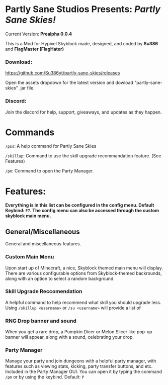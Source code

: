 # **Partly Sane Studios Presents:** *Partly Sane Skies!*
Current Version: **Prealpha 0.0.4**
<br>

This is a Mod for Hypixel Skyblock made, designed, and coded by **Su386** and **FlagMaster (FlagHater)**
<br>
### Download:
https://github.com/Su386yt/partly-sane-skies/releases

Open the assets dropdown for the latest version and dowload "partly-sane-skies" .jar file.

### Discord:

Join the discord for help, support, giveaways, and updates as they happen.
# Commands
``/pss``: A help command for Partly Sane Skies

``/skillup``: Command to use the skill upgrade recommandation feature. (See Features)

``/pm``: Command to open the Party Manager.

# Features:

**Everything is in this list can be configured in the config menu. Default Keybind: ``F7``. The config menu can also be accessed through the custom skyblock main menu.**

## General/Miscellaneous
General and miscellaneous features.
### Custom Main Menu
Upon start up of Minecraft, a nice, Skyblock themed main menu will display. There are various configurable options from Skyblock-themed backrounds, along with an option to select a random background.

### Skill Upgrade Reccomendation
A helpful command to help recommend what skill you should upgrade less. Using ``/skillup <username>`` or ``/su <username>`` will provide a list of 

### RNG Drop banner and sound
When you get a rare drop, a Pumpkin Dicer or Melon Slicer like pop-up banner will appear, along with a sound, celebrating your drop.

### Party Manager
Manage your party and join dungeons with a helpful party manager, with features such as viewing stats, kicking, party transfer buttons, and etc. Included in the Party Manager GUI. You can open it by typing the command ``/pm`` or by using the keybind. Default: ``P``
